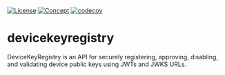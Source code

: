 [![License](https://img.shields.io/badge/License-Apache%202.0-blue.svg)](https://opensource.org/licenses/Apache-2.0) [![Concept](https://img.shields.io/badge/Status-Concept-white)](https://guide.unitvectorylabs.com/bestpractices/status/#concept) [![codecov](https://codecov.io/gh/UnitVectorY-Labs/devicekeyregistry/graph/badge.svg?token=qqwN5oQzQk)](https://codecov.io/gh/UnitVectorY-Labs/devicekeyregistry)

# devicekeyregistry
DeviceKeyRegistry is an API for securely registering, approving, disabling, and validating device public keys using JWTs and JWKS URLs.
